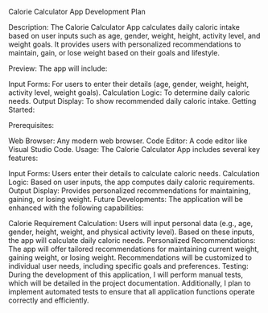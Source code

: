 Calorie Calculator App Development Plan

Description:
The Calorie Calculator App calculates daily caloric intake based on user inputs such as age, gender, weight, height, activity level, and weight goals. It provides users with personalized recommendations to maintain, gain, or lose weight based on their goals and lifestyle.

Preview:
The app will include:

Input Forms: For users to enter their details (age, gender, weight, height, activity level, weight goals).
Calculation Logic: To determine daily caloric needs.
Output Display: To show recommended daily caloric intake.
Getting Started:

Prerequisites:

Web Browser: Any modern web browser.
Code Editor: A code editor like Visual Studio Code.
Usage:
The Calorie Calculator App includes several key features:

Input Forms: Users enter their details to calculate caloric needs.
Calculation Logic: Based on user inputs, the app computes daily caloric requirements.
Output Display: Provides personalized recommendations for maintaining, gaining, or losing weight.
Future Developments:
The application will be enhanced with the following capabilities:

Calorie Requirement Calculation: Users will input personal data (e.g., age, gender, height, weight, and physical activity level). Based on these inputs, the app will calculate daily caloric needs.
Personalized Recommendations: The app will offer tailored recommendations for maintaining current weight, gaining weight, or losing weight. Recommendations will be customized to individual user needs, including specific goals and preferences.
Testing:
During the development of this application, I will perform manual tests, which will be detailed in the project documentation. Additionally, I plan to implement automated tests to ensure that all application functions operate correctly and efficiently.